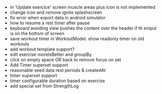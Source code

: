 - in 'Update exercice' screen muscle areas plus icon is not implemented
- change icon and remove ignite splashscreen
- fix error when export data in android simulator
- how to resume a rest timer after pause
- keyboard avoiding view pushes the content over the header if th einput is on the bottom of screen
- save workout timer in WorkoutModel. show readonly timer on old workouts
- add workout template support?
- edit exercise moreIsBetter and groupBy
- click on empty space OR back to remove focus on set
- Add Timer superset support
- reasonable seed data rest periods & createdAt
- timer superset support
- timer configurable duration based on exercise
- add special set from StrengthLog